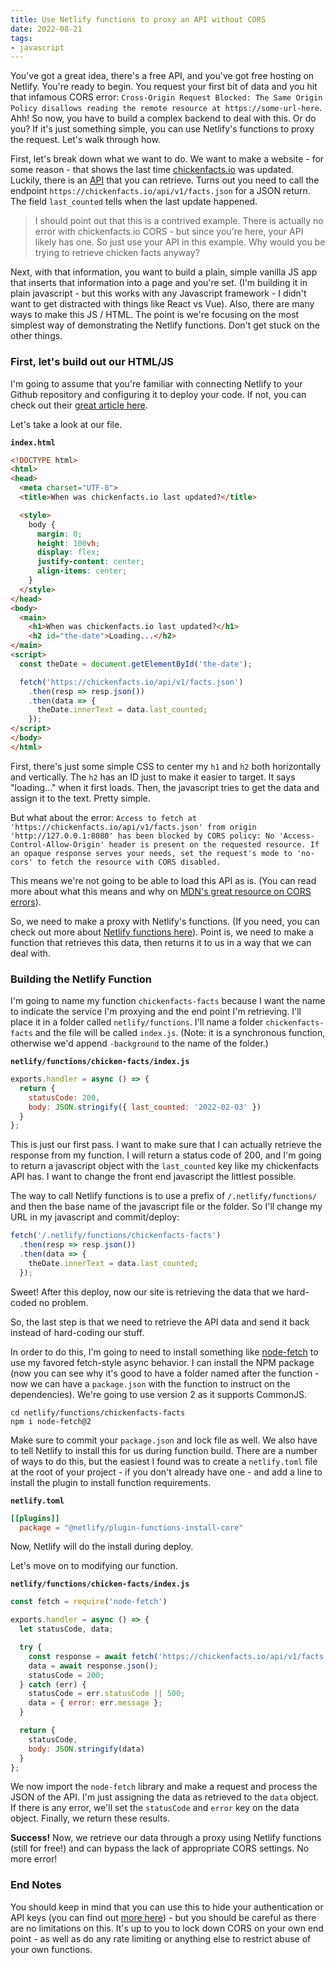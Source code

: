 ```yaml
---
title: Use Netlify functions to proxy an API without CORS
date: 2022-08-21
tags:
- javascript
---
```

You've got a great idea, there's a free API, and you've got free hosting on Netlify. You're ready to begin. You request your first bit of data and you hit that infamous CORS error: `Cross-Origin Request Blocked: The Same Origin Policy disallows
reading the remote resource at https://some-url-here`. Ahh! So now, you have to build a complex backend to deal with this. Or do you? If it's just something simple, you can use Netlify's functions to proxy the request. Let's walk through how.

<!--more-->

First, let's break down what we want to do.  We want to make a website - for some reason - that shows the last time [chickenfacts.io](https://chickenfacts.io) was updated.  Luckily, there is an [API](https://github.com/aaronsaray/chickenfacts.io/blob/master/API.md) that you can retrieve.  Turns out you need to call the endpoint `https://chickenfacts.io/api/v1/facts.json` for a JSON return.  The field `last_counted` tells when the last update happened.

> I should point out that this is a contrived example.  There is actually no error with chickenfacts.io CORS - but since you're here, your API likely has one. So just use your API in this example. Why would you be trying to retrieve chicken facts anyway?

Next, with that information, you want to build a plain, simple vanilla JS app that inserts that information into a page and you're set.  (I'm building it in plain javascript - but this works with any Javascript framework - I didn't want to get distracted with things like React vs Vue).  Also, there are many ways to make this JS / HTML. The point is we're focusing on the most simplest way of demonstrating the Netlify functions. Don't get stuck on the other things.

### First, let's build out our HTML/JS

I'm going to assume that you're familiar with connecting Netlify to your Github repository and configuring it to deploy your code.  If not, you can check out their [great article here](https://www.netlify.com/blog/2016/09/29/a-step-by-step-guide-deploying-on-netlify/).

Let's take a look at our file.

**`index.html`**
```html
<!DOCTYPE html>
<html>
<head>
  <meta charset="UTF-8">
  <title>When was chickenfacts.io last updated?</title>

  <style>
    body {
      margin: 0;
      height: 100vh;
      display: flex;
      justify-content: center;
      align-items: center;
    }
  </style>
</head>
<body>
  <main>
    <h1>When was chickenfacts.io last updated?</h1>
    <h2 id="the-date">Loading...</h2>
</main>
<script>
  const theDate = document.getElementById('the-date');

  fetch('https://chickenfacts.io/api/v1/facts.json')
    .then(resp => resp.json())
    .then(data => {
      theDate.innerText = data.last_counted;
    });
</script>
</body>
</html>
```

First, there's just some simple CSS to center my `h1` and `h2` both horizontally and vertically.  The `h2` has an ID just to make it easier to target. It says "loading..." when it first loads.  Then, the javascript tries to get the data and assign it to the text.  Pretty simple.

But what about the error: `Access to fetch at 'https://chickenfacts.io/api/v1/facts.json' from origin 'http://127.0.0.1:8080' has been blocked by CORS policy: No 'Access-Control-Allow-Origin' header is present on the requested resource. If an opaque response serves your needs, set the request's mode to 'no-cors' to fetch the resource with CORS disabled.`

This means we're not going to be able to load this API as is.  (You can read more about what this means and why on [MDN's great resource on CORS errors](https://developer.mozilla.org/en-US/docs/Web/HTTP/CORS/Errors)).

So, we need to make a proxy with Netlify's functions.  (If you need, you can check out more about [Netlify functions here](https://docs.netlify.com/functions/overview/)).  Point is, we need to make a function that retrieves this data, then returns it to us in a way that we can deal with.

### Building the Netlify Function

I'm going to name my function `chickenfacts-facts` because I want the name to indicate the service I'm proxying and the end point I'm retrieving. I'll place it in a folder called `netlify/functions`. I'll name a folder `chickenfacts-facts` and the file will be called `index.js`. (Note: it is a synchronous function, otherwise we'd append `-background` to the name of the folder.)

**`netlify/functions/chicken-facts/index.js`**
```javascript
exports.handler = async () => {
  return {
    statusCode: 200,
    body: JSON.stringify({ last_counted: '2022-02-03' })
  }
};
```

This is just our first pass. I want to make sure that I can actually retrieve the response from my function. I will return a status code of 200, and I'm going to return a javascript object with the `last_counted` key like my chickenfacts API has. I want to change the front end javascript the littlest possible.

The way to call Netlify functions is to use a prefix of `/.netlify/functions/` and then the base name of the javascript file or the folder.  So I'll change my URL in my javascript and commit/deploy:

```javascript
fetch('/.netlify/functions/chickenfacts-facts')
  .then(resp => resp.json())
  .then(data => {
    theDate.innerText = data.last_counted;
  });
```

Sweet! After this deploy, now our site is retrieving the data that we hard-coded no problem.

So, the last step is that we need to retrieve the API data and send it back instead of hard-coding our stuff.

In order to do this, I'm going to need to install something like [node-fetch](https://www.npmjs.com/package/node-fetch) to use my favored fetch-style async behavior.  I can install the NPM package (now you can see why it's good to have a folder named after the function - now we can have a `package.json` with the function to instruct on the dependencies). We're going to use version 2 as it supports CommonJS.

```
cd netlify/functions/chickenfacts-facts
npm i node-fetch@2
```

Make sure to commit your `package.json` and lock file as well.  We also have to tell Netlify to install this for us during function build.  There are a number of ways to do this, but the easiest I found was to create a `netlify.toml` file at the root of your project - if you don't already have one - and add a line to install the plugin to install function requirements.

**`netlify.toml`**
```toml
[[plugins]]
  package = "@netlify/plugin-functions-install-core"
```

Now, Netlify will do the install during deploy.

Let's move on to modifying our function.

**`netlify/functions/chicken-facts/index.js`**
```javascript
const fetch = require('node-fetch')

exports.handler = async () => {
  let statusCode, data;

  try {
    const response = await fetch('https://chickenfacts.io/api/v1/facts.json');
    data = await response.json();
    statusCode = 200;
  } catch (err) {
    statusCode = err.statusCode || 500;
    data = { error: err.message };
  }

  return {
    statusCode,
    body: JSON.stringify(data)
  }
};
```

We now import the `node-fetch` library and make a request and process the JSON of the API.  I'm just assigning the data as retrieved to the `data` object.  If there is any error, we'll set the `statusCode` and `error` key on the data object.  Finally, we return these results.

**Success!** Now, we retrieve our data through a proxy using Netlify functions (still for free!) and can bypass the lack of appropriate CORS settings. No more error!

### End Notes

You should keep in mind that you can use this to hide your authentication or API keys (you can find out [more here](https://docs.netlify.com/functions/build-with-javascript/)) - but you should be careful as there are no limitations on this. It's up to you to lock down CORS on your own end point - as well as do any rate limiting or anything else to restrict abuse of your own functions.
